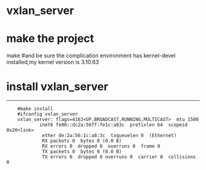 # vxlan_server
# make the project 

make #and be sure the complication environment has kernel-devel installed,my kernel version is 3.10.63
# install vxlan_server
----------------------

        #make install
        #ifconfig vxlan_server
        vxlan_server: flags=4163<UP,BROADCAST,RUNNING,MULTICAST>  mtu 1500
                inet6 fe80::dc2a:56ff:fe1c:a83c  prefixlen 64  scopeid 0x20<link>
                 ether de:2a:56:1c:a8:3c  txqueuelen 0  (Ethernet)
                 RX packets 0  bytes 0 (0.0 B)
                 RX errors 0  dropped 0  overruns 0  frame 0
                 TX packets 0  bytes 0 (0.0 B)
                 TX errors 0  dropped 0 overruns 0  carrier 0  collisions 0
        
        

